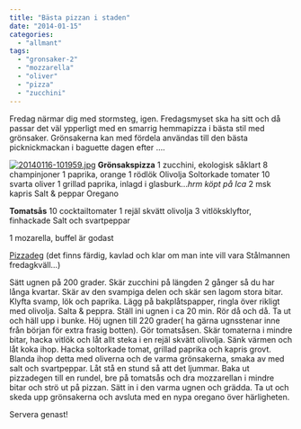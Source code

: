 ```yaml
---
title: "Bästa pizzan i staden"
date: "2014-01-15"
categories: 
  - "allmant"
tags: 
  - "gronsaker-2"
  - "mozzarella"
  - "oliver"
  - "pizza"
  - "zucchini"
---
```


Fredag närmar dig med stormsteg, igen. Fredagsmyset ska ha sitt och då passar det väl ypperligt med en smarrig hemmapizza i bästa stil med grönsaker. Grönsakerna kan med fördela användas till den bästa picknickmackan i baguette dagen efter ....  
  
[![20140116-101959.jpg](/static/img/20140116-101959.jpg)](http://import.local/wp-content/uploads/2014/01/20140116-101959.jpg) **Grönsakspizza** 1 zucchini, ekologisk såklart 8 champinjoner 1 paprika, orange 1 rödlök Olivolja Soltorkade tomater 10 svarta oliver 1 grillad paprika, inlagd i glasburk..._hrm köpt på Ica_ 2 msk kapris Salt & peppar Oregano

**Tomatsås** 10 cocktailtomater 1 rejäl skvätt olivolja 3 vitlöksklyftor, finhackade Salt och svartpeppar

1 mozarella, buffel är godast

[Pizzadeg](http://import.local/2012/01/15/pizza/) (det finns färdig, kavlad och klar om man inte vill vara Stålmannen fredagkväll...)

Sätt ugnen på 200 grader. Skär zucchini på längden 2 gånger så du har långa kvartar. Skär av den svampiga delen och skär sen lagom stora bitar. Klyfta svamp, lök och paprika. Lägg på bakplåtspapper, ringla över rikligt med olivolja. Salta & peppra. Ställ ini ugnen i ca 20 min. Rör då och då. Ta ut och häll upp i bunke. Höj ugnen till 220 grader( ha gärna ugnsstenar inne från början för extra frasig botten). Gör tomatsåsen. Skär tomaterna i mindre bitar, hacka vitlök och låt allt steka i en rejäl skvätt olivolja. Sänk värmen och låt koka ihop. Hacka soltorkade tomat, grillad paprika och kapris grovt. Blanda ihop detta med oliverna och de varma grönsakerna, smaka av med salt och svartpeppar. Låt stå en stund så att det ljummar. Baka ut pizzadegen till en rundel, bre på tomatsås och dra mozzarellan i mindre bitar och strö ut på pizzan. Sätt in i den varma ugnen och grädda. Ta ut och skeda upp grönsakerna och avsluta med en nypa oregano över härligheten.

Servera genast!

